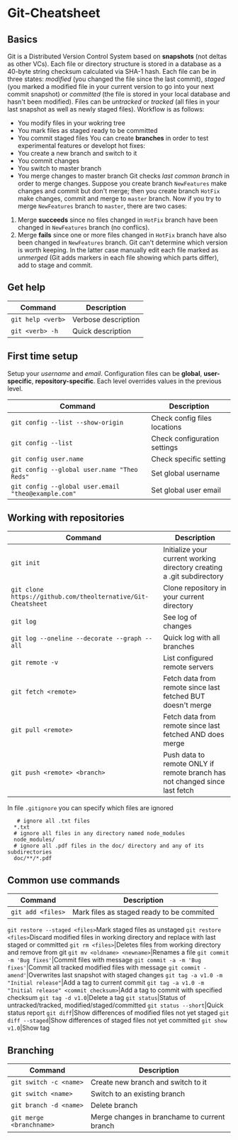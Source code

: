 # Git-Cheatsheet
## Basics
Git is a Distributed Version Control System based on **snapshots** (not deltas as other VCs). Each file or directory structure is stored in a database as a 40-byte string checksum calculated via SHA-1 hash. Each file can be in three states: *modified* (you changed the file since the last commit), *staged* (you marked a modified file in your current version to go into your next commit snapshot) or *committed* (the file is stored in your local database and hasn't been modified).
Files can be *untracked* or *tracked* (all files in your last snapshot as well as newly staged files).
Workflow is as follows:
- You modify files in your wokring tree
- You mark files as staged ready to be committed
- You commit staged files
You can create **branches** in order to test experimental features or developt hot fixes:
- You create a new branch and switch to it
- You commit changes
- You switch to master branch
- You merge changes to master branch
Git checks *last common branch* in order to merge changes. Suppose you create branch `NewFeatures` make changes and commit but don't merge; then you create branch `HotFix` make changes, commit and merge to `master` branch. Now if you try to merge `NewFeatures` branch to `master`, there are two cases:
1) Merge **succeeds** since no files changed in `HotFix` branch have been changed in `NewFeatures` branch (no conflics).
2) Merge **fails** since one or more files changed in `HotFix` branch have also been changed in `NewFeatures` branch. Git can't determine which version is worth keeping.
In the latter case manually edit each file marked as *unmerged* (Git adds markers in each file showing which parts differ), add to stage and commit.

## Get help
Command|Description
-------|-----------
`git help <verb>`|Verbose description
`git <verb> -h`|Quick description

## First time setup
Setup your *username* and *email*. 
Configuration files can be **global**, **user-specific**, **repository-specific**. Each level overrides values in the previous level. 

Command|Description
-------|-----------
`git config --list --show-origin`|Check config files locations
`git config --list`|Check configuration settings
`git config user.name`|Check specific setting
`git config --global user.name "Theo Reds"`|Set global username
`git config --global user.email "theo@example.com"`|Set global user email

## Working with repositories
Command|Description
-------|-----------
`git init`|Initialize your current working directory creating a .git subdirectory
`git clone https://github.com/theolternative/Git-Cheatsheet`|Clone repository in your current directory
`git log`|See log of changes
`git log --oneline --decorate --graph --all`|Quick log with all branches
`git remote -v`|List configured remote servers
`git fetch <remote>`|Fetch data from remote since last fetched BUT doesn't merge 
`git pull <remote>`|Fetch data from remote since last fetched AND does merge 
`git push <remote> <branch>`|Push data to remote ONLY if remote branch has not changed since last fetch

In file `.gitignore` you can specify which files are ignored
```
   # ignore all .txt files
  *.txt
  # ignore all files in any directory named node_modules
  node_modules/
  # ignore all .pdf files in the doc/ directory and any of its subdirectories
  doc/**/*.pdf
```

## Common use commands
Command|Description
-------|-----------
`git add <files>`|Mark files as staged ready to be commited
`git restore --staged <files>`Mark staged files as unstaged
`git restore <files>`Discard modified files in working directory and replace with last staged or committed
`git rm <files>`|Deletes files from working directory and remove from git
`git mv <oldname> <newname>`|Renames a file
`git commit -m 'Bug fixes'`|Commit files with message 
`git commit -a -m 'Bug fixes'`|Commit all tracked modified files with message 
`git commit -amend'`|Overwrites last snapshot with staged changes 
`git tag -a v1.0 -m "Initial release"`|Add a tag to current commit
`git tag -a v1.0 -m "Initial release" <commit checksum>`|Add a tag to commit with specified checksum
`git tag -d v1.0`|Delete a tag
`git status`|Status of untracked/tracked, modified/staged/committed
`git status --short`|Quick status report
`git diff`|Show differences of modified files not yet staged
`git diff --staged`|Show differences of staged files not yet committed
`git show v1.0`|Show tag

## Branching
Command|Description
-------|-----------
`git switch -c <name>`|Create new branch and switch to it
`git switch <name>`|Switch to an existing branch
`git branch -d <name>`|Delete branch
`git merge <branchname>`|Merge changes in branchame to current branch
